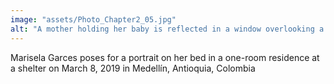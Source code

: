 ```yaml
---
image: "assets/Photo_Chapter2_05.jpg"
alt: "A mother holding her baby is reflected in a window overlooking a city skyline"
---
```

Marisela Garces poses for a portrait on her bed in a one-room residence at a shelter on March 8, 2019 in Medellín, Antioquia, Colombia